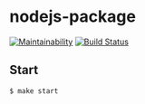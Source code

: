 # nodejs-package

[![Maintainability](https://api.codeclimate.com/v1/badges/d546c7faf7eaaf027096/maintainability)](https://codeclimate.com/github/ivan-vdovin/frontend-project-lvl1/maintainability)
[![Build Status](https://travis-ci.com/ivan-vdovin/frontend-project-lvl1.svg?branch=master)](https://travis-ci.com/ivan-vdovin/frontend-project-lvl1)

## Start

```sh
$ make start
```